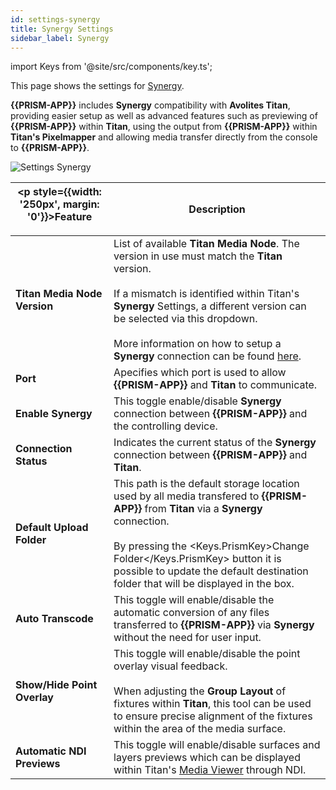 ```yaml
---
id: settings-synergy
title: Synergy Settings
sidebar_label: Synergy
---
```

import Keys from '@site/src/components/key.ts';

This page shows the settings for [Synergy](../../../../docs/synergy).  

**{{PRISM-APP}}** includes **Synergy** compatibility with **Avolites Titan**, providing easier setup as well as advanced features such as previewing of **{{PRISM-APP}}** within **Titan**, using the output from **{{PRISM-APP}}** within **Titan's Pixelmapper** and allowing media transfer directly from the console to **{{PRISM-APP}}**.

![Settings Synergy](/prismdocs/images/{{PRISM-APP-LOWER}}-settings-synergy.png)

| <p style={{width: '250px', margin: '0'}}>Feature</p> |  Description      |
|------------------------------------------------------|------------|
| **Titan Media Node Version** | List of available **Titan Media Node**. The version in use must match the **Titan** version. <br/><br/> If a mismatch is identified within Titan's **Synergy** Settings, a different version can be selected via this dropdown.  <br/><br/> More information on how to setup a **Synergy** connection can be found [here](../../../../docs/synergy).|
| **Port** | Apecifies which port is used to allow **{{PRISM-APP}}** and **Titan** to communicate.|
| **Enable Synergy** | This toggle enable/disable **Synergy** connection between **{{PRISM-APP}}** and the controlling device.|
| **Connection Status** | Indicates the current status of the **Synergy** connection between **{{PRISM-APP}}** and **Titan**.|
| **Default Upload Folder** | This path is the default storage location used by all media transfered to **{{PRISM-APP}}** from **Titan** via a **Synergy** connection. <br/><br/> By pressing the <Keys.PrismKey>Change Folder</Keys.PrismKey> button it is possible to update the default destination folder that will be displayed in the box.|
| **Auto Transcode** | This toggle will enable/disable the automatic conversion of any files transferred to **{{PRISM-APP}}** via **Synergy** without the need for user input.|
| **Show/Hide Point Overlay** | This toggle will enable/disable the point overlay visual feedback. <br/><br/> When adjusting the **Group Layout** of fixtures within **Titan**, this tool can be used to ensure precise alignment of the fixtures within the area of the media surface.|
| **Automatic NDI Previews** | This toggle will enable/disable surfaces and layers previews which can be displayed within Titan's [Media Viewer](../../../../docs/synergy/operating-synergy#media-viewer) through NDI.|